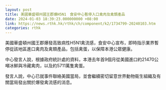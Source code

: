 ```yaml
---
layout: post
title: 美國華盛頓州國王郡爆H5N1　食安中心暫停入口禽肉及禽類產品
date: 2024-01-03 18:39:23.000000000 +08:00
link: https://news.rthk.hk/rthk/ch/component/k2/1734799-20240103.htm
categories: rthk
---
```


美國華盛頓州國王郡爆發高致病性H5N1禽流感，食安中心宣布，即時指示業界暫停從該地區進口禽肉及禽類產品，包括禽蛋，以保障本港公眾健康。

中心發言人說，根據政府統計處的資料，本港去年首9個月從美國進口約21470公噸冰鮮與冷藏禽肉，以及約5711萬隻禽蛋。

發言人說，中心已就事件聯絡美國當局，並會繼續密切留意世界動物衞生組織及有關當局發出關於爆發禽流感的消息。
